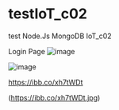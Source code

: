 # testIoT_c02
test Node.Js MongoDB IoT_c02

Login Page
![image](https://ibb.co/xh7tWDt.jpg)


![image](https://ibb.co/xh7tWDt)

https://ibb.co/xh7tWDt



(https://ibb.co/xh7tWDt.jpg)
